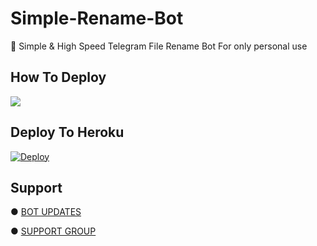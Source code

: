 # Simple-Rename-Bot

📝 Simple & High Speed Telegram File Rename Bot For only personal use 


## How To Deploy

<a href="https://youtu.be/oc847WvOUaI"><img src="https://img.shields.io/badge/How%20To%20Deploy-red.svg?logo=Youtube"></a>                     

## Deploy To Heroku

[![Deploy](https://www.herokucdn.com/deploy/button.svg)](https://heroku.com/deploy?template=https://github.com/MrMKN/Simple-Rename-Bot)

## Support

● [BOT UPDATES](https://t.me/mkn_bots_updates)

● [SUPPORT GROUP](https://t.me/mkn_botz_discussion_group)
